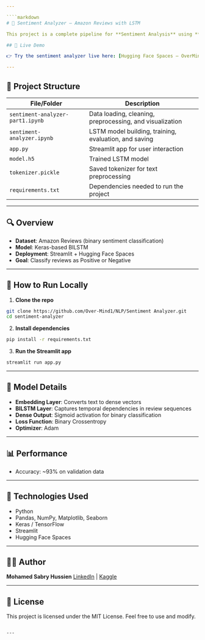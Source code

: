 ```yaml
---

````markdown
# 🧠 Sentiment Analyzer – Amazon Reviews with LSTM

This project is a complete pipeline for **Sentiment Analysis** using **Deep Learning (LSTM)** on **Amazon Reviews** dataset. It covers data preprocessing, visualization, model training, evaluation, and deployment using **Streamlit** on **Hugging Face Spaces**.

## 🔗 Live Demo

👉 Try the sentiment analyzer live here: [Hugging Face Spaces – OverMind0](https://huggingface.co/spaces/OverMind0/sentiment_analysis)

---
```


## 📂 Project Structure

| File/Folder                          | Description |
|-------------------------------------|-------------|
| `sentiment-analyzer-part1.ipynb`    | Data loading, cleaning, preprocessing, and visualization |
| `sentiment-analyzer.ipynb`          | LSTM model building, training, evaluation, and saving |
| `app.py`                            | Streamlit app for user interaction |
| `model.h5`                          | Trained LSTM model |
| `tokenizer.pickle`                  | Saved tokenizer for text preprocessing |
| `requirements.txt`                  | Dependencies needed to run the project |

---

## 🔍 Overview

- **Dataset**: Amazon Reviews (binary sentiment classification)
- **Model**: Keras-based BILSTM
- **Deployment**: Streamlit + Hugging Face Spaces
- **Goal**: Classify reviews as Positive or Negative

---

## 🚀 How to Run Locally

1. **Clone the repo**
```bash
git clone https://github.com/Over-Mind1/NLP/Sentiment Analyzer.git
cd sentiment-analyzer
````

2. **Install dependencies**

```bash
pip install -r requirements.txt
```

3. **Run the Streamlit app**

```bash
streamlit run app.py
```

---

## 🧠 Model Details

* **Embedding Layer**: Converts text to dense vectors
* **BILSTM Layer**: Captures temporal dependencies in review sequences
* **Dense Output**: Sigmoid activation for binary classification
* **Loss Function**: Binary Crossentropy
* **Optimizer**: Adam

---

## 📊 Performance

* Accuracy: \~93% on validation data
---

## 📌 Technologies Used

* Python
* Pandas, NumPy, Matplotlib, Seaborn
* Keras / TensorFlow
* Streamlit
* Hugging Face Spaces

---

## 🙋‍♂️ Author

**Mohamed Sabry Hussien**
[LinkedIn](https://www.linkedin.com/in/mo7amedsabry) | [Kaggle](https://www.kaggle.com/mo7amedsabry)

---

## 📜 License

This project is licensed under the MIT License. Feel free to use and modify.

```

---

```

